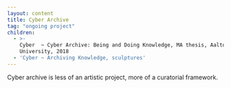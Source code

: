 ```yaml
---
layout: content
title: Cyber Archive
tag: "ongoing project"
children:
  - >-
    Cyber  ~ Cyber Archive: Being and Doing Knowledge, MA thesis, Aalto
    University, 2018
  - 'Cyber ~ Archiving Knowledge, sculptures'
---
```

Cyber archive is less of an artistic project, more of a curatorial framework.

